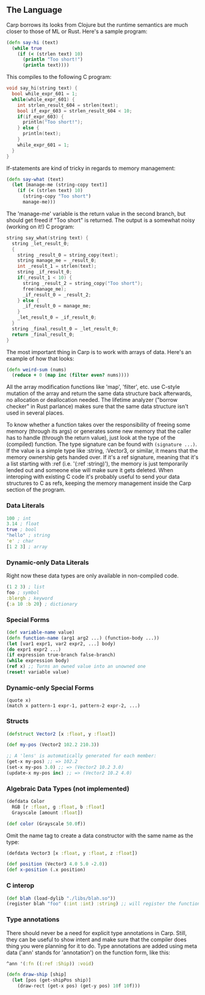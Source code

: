 ## The Language

Carp borrows its looks from Clojure but the runtime semantics are much closer to those of ML or Rust. Here's a sample program:

```clojure
(defn say-hi (text)
  (while true
    (if (< (strlen text) 10)
      (println "Too short!")
      (println text))))
```

This compiles to the following C program:
```C
void say_hi(string text) {
  bool while_expr_601 = 1;
  while(while_expr_601) {
    int strlen_result_604 = strlen(text);
    bool if_expr_603 = strlen_result_604 < 10;
    if(if_expr_603) {
      println("Too short!");
    } else {
      println(text);
    }
    while_expr_601 = 1;
  }
}
```

If-statements are kind of tricky in regards to memory management:
```clojure
(defn say-what (text)
  (let [manage-me (string-copy text)]
    (if (< (strlen text) 10)
      (string-copy "Too short")
      manage-me)))
```

The 'manage-me' variable is the return value in the second branch, but should get freed if "Too short" is returned.
The output is a somewhat noisy (working on it!) C program:
```C
string say_what(string text) {
  string _let_result_0;
  {
    string _result_0 = string_copy(text);
    string manage_me = _result_0;
    int _result_1 = strlen(text);
    string _if_result_0;
    if(_result_1 < 10) {
      string _result_2 = string_copy("Too short");
      free(manage_me);
      _if_result_0 = _result_2;
    } else {
      _if_result_0 = manage_me;
    }
    _let_result_0 = _if_result_0;
  }
  string _final_result_0 = _let_result_0;
  return _final_result_0;
}
```

The most important thing in Carp is to work with arrays of data. Here's an example of how that looks:

```clojure
(defn weird-sum (nums)
  (reduce + 0 (map inc (filter even? nums))))
```

All the array modification functions like 'map', 'filter', etc. use C-style mutation of the array and return the same data structure back afterwards, no allocation or deallocation needed. The lifetime analyzer ("borrow checker" in Rust parlance) makes sure that the same data structure isn't used in several places.

To know whether a function takes over the responsibility of freeing some memory (through its args) or generates some new memory that the caller has to handle (through the return value), just look at the type of the (compiled) function. The type signature can be found with ```(signature ...)```. If the value is a simple type like :string, :Vector3, or similar, it means that the memory ownership gets handed over. If it's a ref signature, meaning that it's a list starting with :ref (i.e. '(:ref :string)'), the memory is just temporarily lended out and someone else will make sure it gets deleted. When interoping with existing C code it's probably useful to send your data structures to C as refs, keeping the memory management inside the Carp section of the program.

### Data Literals
```clojure
100 ; int
3.14 ; float
true ; bool
"hello" ; string
'e' ; char
[1 2 3] ; array
```

### Dynamic-only Data Literals
Right now these data types are only available in non-compiled code.

```clojure
(1 2 3) ; list
foo ; symbol
:blergh ; keyword
{:a 10 :b 20} ; dictionary
```

### Special Forms
```clojure
(def variable-name value)
(defn function-name (arg1 arg2 ...) (function-body ...))
(let [var1 expr1, var2 expr2, ...] body)
(do expr1 expr2 ...)
(if expression true-branch false-branch)
(while expression body)
(ref x) ;; Turns an owned value into an unowned one
(reset! variable value)
```

### Dynamic-only Special Forms
```
(quote x)
(match x pattern-1 expr-1, pattern-2 expr-2, ...)
```

### Structs
```clojure
(defstruct Vector2 [x :float, y :float])

(def my-pos (Vector2 102.2 210.3))

;; A 'lens' is automatically generated for each member:
(get-x my-pos) ;; => 102.2
(set-x my-pos 3.0) ;; => (Vector2 10.2 3.0)
(update-x my-pos inc) ;; => (Vector2 10.2 4.0)
```

### Algebraic Data Types (not implemented)
```clojure
(defdata Color 
  RGB [r :float, g :float, b :float]
  Grayscale [amount :float])

(def color (Grayscale 50.0f))
```

Omit the name tag to create a data constructor with the same name as the type:
```clojure
(defdata Vector3 [x :float, y :float, z :float])

(def position (Vector3 4.0 5.0 -2.0))
(def x-position (.x position)
```

### C interop
```clojure
(def blah (load-dylib "./libs/blah.so"))
(register blah "foo" (:int :int) :string) ;; will register the function 'foo' in the dynamic library 'blah' that takes two ints and returns a string
```

### Type annotations
There should never be a need for explicit type annotations in Carp. Still, they can be useful to show intent and make sure that the compiler does thing you were planning for it to do. Type annotations are added using meta data ('ann' stands for 'annotation') on the function form, like this:

```clojure 
^ann '(:fn ((:ref :Ship)) :void)

(defn draw-ship [ship]
  (let [pos (get-shipPos ship)]
    (draw-rect (get-x pos) (get-y pos) 10f 10f)))
```

